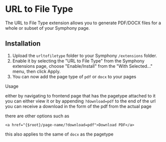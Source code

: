 # URL to File Type

The URL to File Type extension allows you to generate PDF/DOCX files for a whole or subset of your Symphony page.

## Installation

1. Upload the `urltofiletype` folder to your Symphony `/extensions` folder.
2. Enable it by selecting the "URL to File Type" from the Symphony extensions page, choose "Enable/Install" from the "With Selected..." menu, then click Apply.
3. You can now add the page type of `pdf` or `docx` to your pages

Usage

either by navigating to frontend page that has the pagetype attached to it you can either view it or by appending `?download=pdf` to the end of the url
you can receive a download in the form of the pdf from the actual page

there are other options such as 

`<a href="{$root}/page-name/?download=pdf">Download PDF</a>`

this also applies to the same of `docx` as the pagetype
